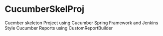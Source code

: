# CucumberSkelProj
Cucmber skeleton Project using Cucumber Spring Framework and Jenkins Style Cucumber Reports using CustomReportBuilder
